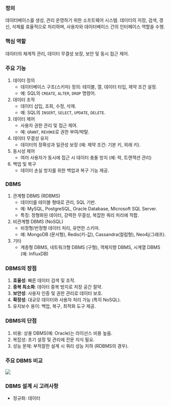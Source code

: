 
### 정의

데이터베이스를 생성, 관리 운영하기 위한 소프트웨어 시스템. 데이터의 저장, 검색, 갱신, 삭제를 효율적으로 처리하며, 사용자와 데이터베이스 간의 인터페이스 역할을 수행.

### 핵심 역할

데이터의 체계적 관리, 데이터 무결성 보장, 보안 및 동시 접근 제어.

### 주요 기능

1. 데이터 정의
	- 데이터베이스 구조(스키마) 정의: 테이블, 열, 데이터 타입, 제약 조건 설정.
	- 예: SQL의 `CREATE`, `ALTER`, `DROP` 명령어.
2. 데이터 조작
	- 데이터 삽입, 조회, 수정, 삭제.
	- 예: SQL의 `INSERT`, `SELECT`, `UPDATE`, `DELETE`.
3. 데이터 제어
	- 사용자 권한 관리 및 접근 제어.
	- 예: `GRANT`, `REVOKE`로 권한 부여/박탈.
4. 데이터 무결성 유지
	- 데이터의 정확성과 일관성 보장 (예: 제약 조건: 기본 키, 외래 키).
5. 동시성 제어
	- 여러 사용자가 동시에 접근 시 데이터 충돌 방지 (예: 락, 트랜잭션 관리)
6. 백업 및 복구
	- 데이터 손실 방지를 위한 백업과 복구 기능 제공.

### DBMS

1. 관계형 DBMS (RDBMS)
	- 데이터를 테이블 형태로 관리, SQL 기반.
	- 예: MySQL, PostgreSQL, Oracle Database, Microsoft SQL Server.
	- 특징: 정형화된 데이터, 강력한 무결성, 복잡한 쿼리 처리에 적합.
2. 비관계형 DBMS (NoSQL)
	- 비정형/반정형 데이터 처리, 유연한 스키마.
	- 예: MongoDB (문서형), Redis(키-값), Cassandra(컬럼형), Neo4j(그래프).
3. 기타
	- 계층형 DBMS, 네트워크형 DBMS (구형), 객체지향 DBMS, 시계열 DBMS (예: InfluxDB)

### DBMS의 장점

1. **효율성**: 빠른 데이터 검색 및 조작.
2. **중복 최소화**: 데이터 중복 방지로 저장 공간 절약.
3. **보안성**: 사용자 인증 및 권한 관리로 데이터 보호.
4. **확장성**: 대규모 데이터와 사용자 처리 가능 (특히 NoSQL).
5. 유지보수 용이: 백업, 복구, 최적화 도구 제공.

### DBMS의 단점

1. 비용: 상용 DBMS(예: Oracle)는 라이선스 비용 높음.
2. 복잡성: 초기 설정 및 관리에 전문 지식 필요.
3. 성능 문제: 부적잘한 설계 시 쿼리 성능 저하 (RDBMS의 경우).

### 주요 DBMS 비교

![](https://i.imgur.com/3zGnjqv.png)

### DBMS 설계 시 고려사항

- 정규화: 데이터 